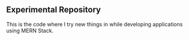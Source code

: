 ## Experimental Repository
This is the code where I try new things in while developing applications using MERN Stack.
